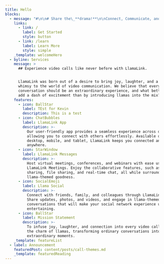 ```yaml
---
title: Hello
blocks:
  - message: "#\n\n# Share the\_**drama!**\n\nConnect, Communicate, and Create Memorable Moments with Llama Video Calls\n"
    links:
      - link: /
        label: Get Started
        style: button
      - link: /learn
        label: Learn More
        style: simple
    _template: welcomeHero
  - byline: Services
    message: >
      ## Experience video calls like never before with LlamaLink.


      LlamaLink was born out of a desire to bring joy, laughter, and a touch of
      whimsy to the world of video communication. We believe that every
      conversation should be an extraordinary experience, and what better way to
      add a dash of excitement than by introducing llamas into the mix?
    features:
      - icon: BallStar
        label: TEst for Kevin
        description: This is a test
      - icon: ChatBubbles
        label: LlamaLink App
        description: >-
          Our user-friendly app provides a seamless experience across devices,
          allowing you to connect with others effortlessly. Available on
          desktop, mobile, and tablet, LlamaLink keeps you connected anytime,
          anywhere.
      - icon: StarWindow
        label: LlamaLink Messages
        description: >-
          Host virtual meetings, conferences, and webinars with ease using
          LlamaLink Meetings. Enjoy the collaborative features, such as screen
          sharing, file sharing, and real-time chat, all while surrounded by
          llama-themed goodness.
      - icon: SocialEmoji
        label: Llama Social
        description: >-
          Connect with friends, family, and colleagues through LlamaLink Social.
          Share updates, photos, and videos, and engage in llama-themed
          conversations that will make your social network experience unique and
          entertaining.
      - icon: BallStar
        label: Mission Statement
        description: >-
          To infuse joy, laughter, and connection into every video call through
          the charm of llamas, transforming ordinary conversations into
          extraordinary moments.
    _template: featureList
  - label: Announcement
    featuredPost: content/posts/call-themes.md
    _template: featuredReading
---
```







